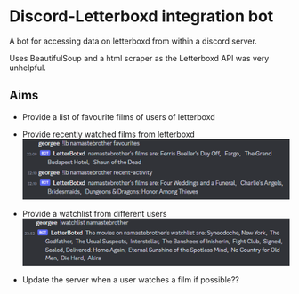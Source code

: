 # Discord-Letterboxd integration bot

A bot for accessing data on letterboxd from within a discord server.

Uses BeautifulSoup and a html scraper as the Letterboxd API was very unhelpful.

## Aims

* Provide a list of favourite films of users of letterboxd
* Provide recently watched films from letterboxd
![first working features](img/functionality.png)
* Provide a watchlist from different users
![watchlist](img/watchlist.png)

* Update the server when a user watches a film if possible??


